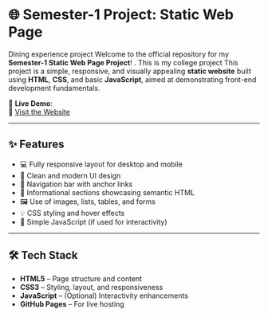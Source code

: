 # 🌐 Semester-1 Project: Static Web Page
Dining experience project
Welcome to the official repository for my **Semester-1 Static Web Page Project**! . This is my college project 
This project is a simple, responsive, and visually appealing **static website** built using **HTML**, **CSS**, and basic **JavaScript**, aimed at demonstrating front-end development fundamentals.

📍 **Live Demo**:  
🔗 [Visit the Website](https://ishanmakkar651.github.io/Semester-1-Project-Static-Web-page-/)

---

## ✨ Features

- 💻 Fully responsive layout for desktop and mobile
- 🎨 Clean and modern UI design
- 🔗 Navigation bar with anchor links
- 📄 Informational sections showcasing semantic HTML
- 🖼️ Use of images, lists, tables, and forms
- 💡 CSS styling and hover effects
- 📜 Simple JavaScript (if used for interactivity)

---

## 🛠️ Tech Stack

- **HTML5** – Page structure and content  
- **CSS3** – Styling, layout, and responsiveness  
- **JavaScript** – (Optional) Interactivity enhancements  
- **GitHub Pages** – For live hosting

